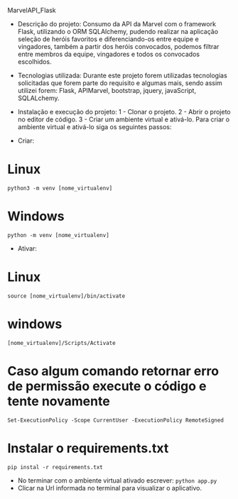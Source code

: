 MarvelAPI_Flask

 - Descrição do projeto:
	 Consumo da API da Marvel com o framework Flask, utilizando o ORM SQLAlchemy, pudendo realizar na aplicação seleção de heróis favoritos e diferenciando-os entre equipe e vingadores, também  a partir dos heróis convocados, podemos filtrar entre membros da equipe, vingadores e todos os convocados escolhidos.
 - Tecnologias utilizada:
	 Durante este projeto forem utilizadas tecnologias solicitadas que forem parte do requisito e algumas mais, sendo assim utilizei forem: Flask, APIMarvel, bootstrap, jquery, javaScript, SQLALchemy.
	 
 - Instalação e execução do projeto:
 1 - Clonar o projeto.
 2 - Abrir o projeto no editor de código.
 3 - Criar um ambiente virtual e ativá-lo.
 Para criar o ambiente virtual e ativá-lo siga os seguintes passos:
 
 - Criar:
 # Linux
 

    python3 -m venv [nome_virtualenv]
    
  # Windows
  

    python -m venv [nome_virtualenv] 

 - Ativar:
 
 # Linux
 

    source [nome_virtualenv]/bin/activate
    
# windows

    [nome_virtualenv]/Scripts/Activate
    
# Caso algum comando retornar erro de permissão execute o código e tente novamente 

    Set-ExecutionPolicy -Scope CurrentUser -ExecutionPolicy RemoteSigned
    
# Instalar o requirements.txt

    pip instal -r requirements.txt

 - No terminar com o ambiente virtual ativado escrever: 
 `python app.py`
 - Clicar na Url informada no terminal para visualizar o aplicativo.
 




